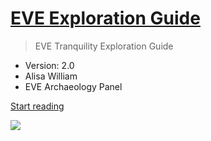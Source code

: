 # [**EVE Exploration Guide**](/en)

> EVE Tranquility Exploration Guide
- Version: 2.0
- Alisa William
- EVE Archaeology Panel

[Start reading](#docsify)

<!-- background image -->
![](https://i.loli.net/2018/01/15/5a5bcb771cc40.jpg)